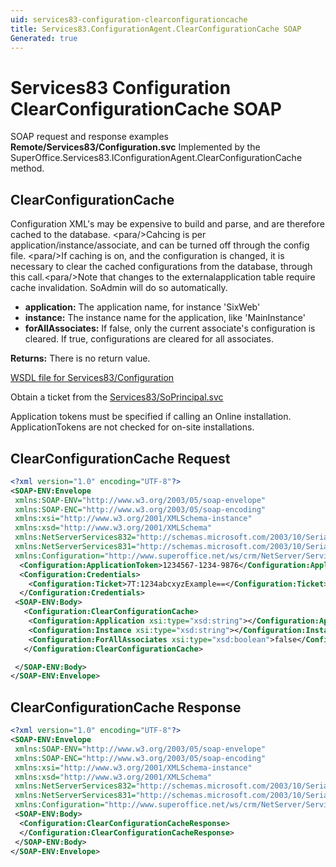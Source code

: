 ```yaml
---
uid: services83-configuration-clearconfigurationcache
title: Services83.ConfigurationAgent.ClearConfigurationCache SOAP
Generated: true
---
```


# Services83 Configuration ClearConfigurationCache SOAP

SOAP request and response examples **Remote/Services83/Configuration.svc**
Implemented by the <see cref="M:SuperOffice.Services83.IConfigurationAgent.ClearConfigurationCache">SuperOffice.Services83.IConfigurationAgent.ClearConfigurationCache</see> method.

## ClearConfigurationCache

Configuration XML's may be expensive to build and parse, and are therefore cached to the database. &lt;para/&gt;Cahcing is per application/instance/associate, and can be turned off through the config file. &lt;para/&gt;If caching is on, and the configuration is changed, it is necessary to clear the cached configurations from the database, through this call.&lt;para/&gt;Note that changes to the externalapplication table require cache invalidation. SoAdmin will do so automatically.

* **application:** The application name, for instance 'SixWeb'
* **instance:** The instance name for the application, like 'MainInstance'
* **forAllAssociates:** If false, only the current associate's configuration is cleared. If true, configurations are cleared for all associates.

**Returns:** There is no return value.


[WSDL file for Services83/Configuration](../Services83-Configuration.md)

Obtain a ticket from the [Services83/SoPrincipal.svc](../SoPrincipal/SoPrincipal.md)

Application tokens must be specified if calling an Online installation. ApplicationTokens are not checked for on-site installations.

## ClearConfigurationCache Request

```xml
<?xml version="1.0" encoding="UTF-8"?>
<SOAP-ENV:Envelope
 xmlns:SOAP-ENV="http://www.w3.org/2003/05/soap-envelope"
 xmlns:SOAP-ENC="http://www.w3.org/2003/05/soap-encoding"
 xmlns:xsi="http://www.w3.org/2001/XMLSchema-instance"
 xmlns:xsd="http://www.w3.org/2001/XMLSchema"
 xmlns:NetServerServices832="http://schemas.microsoft.com/2003/10/Serialization/Arrays"
 xmlns:NetServerServices831="http://schemas.microsoft.com/2003/10/Serialization/"
 xmlns:Configuration="http://www.superoffice.net/ws/crm/NetServer/Services83">
  <Configuration:ApplicationToken>1234567-1234-9876</Configuration:ApplicationToken>
  <Configuration:Credentials>
    <Configuration:Ticket>7T:1234abcxyzExample==</Configuration:Ticket>
  </Configuration:Credentials>
 <SOAP-ENV:Body>
   <Configuration:ClearConfigurationCache>
    <Configuration:Application xsi:type="xsd:string"></Configuration:Application>
    <Configuration:Instance xsi:type="xsd:string"></Configuration:Instance>
    <Configuration:ForAllAssociates xsi:type="xsd:boolean">false</Configuration:ForAllAssociates>
   </Configuration:ClearConfigurationCache>

 </SOAP-ENV:Body>
</SOAP-ENV:Envelope>

```


## ClearConfigurationCache Response

```xml
<?xml version="1.0" encoding="UTF-8"?>
<SOAP-ENV:Envelope
 xmlns:SOAP-ENV="http://www.w3.org/2003/05/soap-envelope"
 xmlns:SOAP-ENC="http://www.w3.org/2003/05/soap-encoding"
 xmlns:xsi="http://www.w3.org/2001/XMLSchema-instance"
 xmlns:xsd="http://www.w3.org/2001/XMLSchema"
 xmlns:NetServerServices832="http://schemas.microsoft.com/2003/10/Serialization/Arrays"
 xmlns:NetServerServices831="http://schemas.microsoft.com/2003/10/Serialization/"
 xmlns:Configuration="http://www.superoffice.net/ws/crm/NetServer/Services83">
 <SOAP-ENV:Body>
  <Configuration:ClearConfigurationCacheResponse>
  </Configuration:ClearConfigurationCacheResponse>
 </SOAP-ENV:Body>
</SOAP-ENV:Envelope>

```

